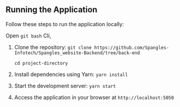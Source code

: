 ## Running the Application

Follow these steps to run the application locally:

Open `git bash` Cli,

1. Clone the repository:
   `git clone https://github.com/Spangles-Infotech/Spangles_website-Backend/tree/back-end`

   `cd project-directory`

2. Install dependencies using Yarn:
   `yarn install`

3. Start the development server:
   `yarn start`

4. Access the application in your browser at
   `http://localhost:5050`
